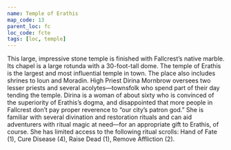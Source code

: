 ```yaml
---
name: Temple of Erathis
map_code: 13
parent_loc: fc
loc_code: fcte
tags: [loc, temple]
---
```

This large, impressive stone temple is finished with Fallcrest’s native marble. Its chapel is a large rotunda with a 30-foot-tall dome. The temple of Erathis is the largest and most influential temple in town. The place also includes shrines to Ioun and Moradin. High Priest Dirina Mornbrow oversees two lesser priests and several acolytes—townsfolk who spend part of their day tending the temple. Dirina is a woman of about sixty who is convinced of the superiority of Erathis’s dogma, and disappointed that more people in Fallcrest don’t pay proper reverence to “our city’s patron god.” She is familiar with several divination and restoration rituals and can aid adventurers with ritual magic at need—for an appropriate gift to Erathis, of course. She has limited access to the following ritual scrolls: Hand of Fate (1), Cure Disease (4), Raise Dead (1), Remove Affliction (2).